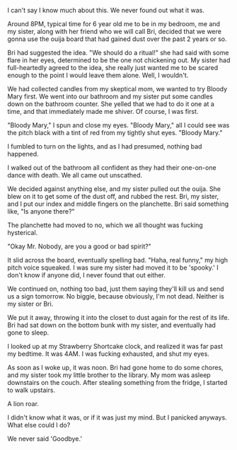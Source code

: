 I can't say I know much about this. We never found out what it was.  


Around 8PM, typical time for 6 year old me to be in my bedroom, me and my sister, along with her friend who we will call Bri, decided that we were gonna use the ouija board that had gained dust over the past 2 years or so.   


Bri had suggested the idea. "We should do a ritual!" she had said with some flare in her eyes, determined to be the one not chickening out. My sister had full-heartedly agreed to the idea, she really just wanted me to be scared enough to the point I would leave them alone. Well, I wouldn't.  


We had collected candles from my skeptical mom, we wanted to try Bloody Mary first. We went into our bathroom and my sister put some candles down on the bathroom counter. She yelled that we had to do it one at a time, and that immediately made me shiver. Of course, I was first.  


"Bloody Mary," I spun and close my eyes. "Bloody Mary," all I could see was the pitch black with a tint of red from my tightly shut eyes. "Bloody Mary."  


I fumbled to turn on the lights, and as I had presumed, nothing bad happened.  


I walked out of the bathroom all confident as they had their one-on-one dance with death. We all came out unscathed.   


We decided against anything else, and my sister pulled out the ouija. She blew on it to get some of the dust off, and rubbed the rest. Bri, my sister, and I put our index and middle fingers on the planchette. Bri said something like, "Is anyone there?"  


The planchette had moved to no, which we all thought was fucking hysterical.  


"Okay Mr. Nobody, are you a good or bad spirit?"   


It slid across the board, eventually spelling bad. "Haha, real funny," my high pitch voice squeaked. I was sure my sister had moved it to be 'spooky.' I don't know if anyone did, I never found that out either.  


We continued on, nothing too bad, just them saying they'll kill us and send us a sign tomorrow. No biggie, because obviously, I'm not dead. Neither is my sister or Bri.  


We put it away, throwing it into the closet to dust again for the rest of its life. Bri had sat down on the bottom bunk with my sister, and eventually had gone to sleep.  


I looked up at my Strawberry Shortcake clock, and realized it was far past my bedtime. It was 4AM. I was fucking exhausted, and shut my eyes.  


As soon as I woke up, it was noon. Bri had gone home to do some chores, and my sister took my little brother to the library. My mom was asleep downstairs on the couch. After stealing something from the fridge, I started to walk upstairs.  


A lion roar.  


I didn't know what it was, or if it was just my mind. But I panicked anyways. What else could I do?  


We never said 'Goodbye.'